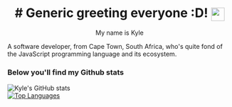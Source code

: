<h1 align="center">
# Generic greeting everyone :D! <img align="center" src="https://raw.githubusercontent.com/MartinHeinz/MartinHeinz/master/wave.gif" width="30px" />
</h1>

<div align="center">
  My name is Kyle
</div>
  
A software developer, from Cape Town, South Africa, who's quite fond of the JavaScript programming language and its ecosystem.

### Below you'll find my Github stats
![Kyle's GitHub stats](https://github-readme-stats.vercel.app/api?username=commit-kyle&hide_rank=true&hide=contribs,prs,issues,stars&show_icons=true&theme=highcontrast&bg_color=90,7b2cbf,c77dff)
<br/>
[![Top Languages](https://github-readme-stats.vercel.app/api/top-langs/?username=commit-kyle&layout=compact&bg_color=90,7b2cbf,c77dff&theme=highcontrast)](https://github.com/anuraghazra/github-readme-stats)
  
</div>
